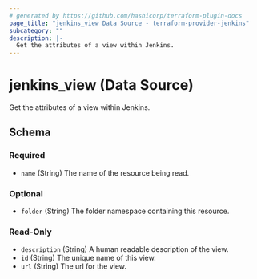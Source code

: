 ```yaml
---
# generated by https://github.com/hashicorp/terraform-plugin-docs
page_title: "jenkins_view Data Source - terraform-provider-jenkins"
subcategory: ""
description: |-
  Get the attributes of a view within Jenkins.
---
```


# jenkins_view (Data Source)

Get the attributes of a view within Jenkins.



<!-- schema generated by tfplugindocs -->
## Schema

### Required

- `name` (String) The name of the resource being read.

### Optional

- `folder` (String) The folder namespace containing this resource.

### Read-Only

- `description` (String) A human readable description of the view.
- `id` (String) The unique name of this view.
- `url` (String) The url for the view.
